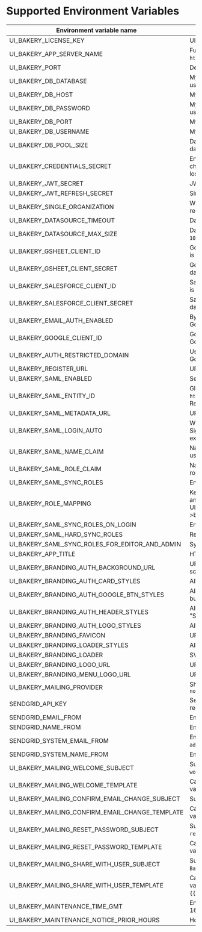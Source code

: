 # Supported Environment Variables
| Environment variable name | Description                                                                                                                                                                                    |
| ------------------------- |------------------------------------------------------------------------------------------------------------------------------------------------------------------------------------------------|
|UI_BAKERY_LICENSE_KEY| UI Bakery licence key. To get your key [contact us](https://uibakery.io/contact-us).                                                                                                           |
|UI_BAKERY_APP_SERVER_NAME| Full domain address where UI Bakery is hosted. For example `https://bakery.mycompany.com`.                                                                                                     |
|UI_BAKERY_PORT| Defines the port UI Bakery is run on.                                                                                                                                                          |
|UI_BAKERY_DB_DATABASE| MySQL database name, must be specified when external database is used.                                                                                                                         |
|UI_BAKERY_DB_HOST| MySQL host name, must be specified when external database is used.                                                                                                                             |
|UI_BAKERY_DB_PASSWORD| MySQL user password, must be specified when external database is used.                                                                                                                         |
|UI_BAKERY_DB_PORT| MySQL port, must be specified when external database is used.                                                                                                                                  |
|UI_BAKERY_DB_USERNAME| MySQL user name, must be specified when external database is used.                                                                                                                             |
|UI_BAKERY_DB_POOL_SIZE| Database connection pool size, can be specified when external database is used. Default value is `100`.                                                                                        |
|UI_BAKERY_CREDENTIALS_SECRET| Encryption key for data source credentials. Must be exactly 32 characters long. Changing this variable on existed instance may lead to losing access to already connected data source.         |
|UI_BAKERY_JWT_SECRET| JWT secret is used to sign user requests to UI Bakery API.                                                                                                                                     |
|UI_BAKERY_JWT_REFRESH_SECRET| Similar to `UI_BAKERY_JWT_SECRET` but for refresh token.                                                                                                                                       |                                                                 |
|UI_BAKERY_SINGLE_ORGANIZATION| When `true`, only one organization can exist. All other attempts to register new one will fail.                                                                                                |
|UI_BAKERY_DATASOURCE_TIMEOUT| Datasource request timeout in milliseconds. Default value is `90000`.                                                                                                                          |
|UI_BAKERY_DATASOURCE_MAX_SIZE| Datasource request maximum response size in bytes. Default value is `102400000`.                                                                                                               |
|UI_BAKERY_GSHEET_CLIENT_ID| Google Sheet API Client Id. Must be provided when GSheet datasource is required.                                                                                                               |
|UI_BAKERY_GSHEET_CLIENT_SECRET| Google Sheet API Client Secret. Must be provided when GSheet datasource is required.                                                                                                           |
|UI_BAKERY_SALESFORCE_CLIENT_ID| Salesforce API Client Id. Must be provided when Salesforce datasource is required.                                                                                                             |
|UI_BAKERY_SALESFORCE_CLIENT_SECRET| Salesforce API Client Secret. Must be provided when Salesforce datasource is required.                                                                                                         |
|UI_BAKERY_EMAIL_AUTH_ENABLED| By default is `true`. Can be set to `false` to allow authentication only with Google or SAML SSO.                                                                                              |
|UI_BAKERY_GOOGLE_CLIENT_ID| Google OAuth Client Id. Must be provided to enable authentication with Google.                                                                                                                 |
|UI_BAKERY_AUTH_RESTRICTED_DOMAIN| Used to restrict which email addresses are allowed to authenticate with Google. For example `mycompany.com`                                                                                    |
|UI_BAKERY_REGISTER_URL| URL for UI Bakery Sign Up page. Default value is `/register`.                                                                                                                                  |
|UI_BAKERY_SAML_ENABLED| Set to `true` to enable SAML authentication.                                                                                                                                                   |
|UI_BAKERY_SAML_ENTITY_ID| Global unique name (Entity ID) for SAML Entity. For example `http://adapplicationregistry.onmicrosoft.com/myorganization/myapp`. Required for SAML athentication.                              |
|UI_BAKERY_SAML_METADATA_URL| URL to SAML metadata XML. Required for SAML athentication.                                                                                                                                     |
|UI_BAKERY_SAML_LOGIN_AUTO| When `true`, SAML authentication flow starts as soon as a user opens Sign In or Sign up page. When `false`, a user must click `Login with SAML` explicitly.                                    |
|UI_BAKERY_SAML_NAME_CLAIM| Name of the custom attribute for SAML that will be used for UI Bakery user name. Default value is `name`.                                                                                      |
|UI_BAKERY_SAML_ROLE_CLAIM| Name of the custom attribute for SAML that will be used for UI Bakery role mapping. Default value is `role`.                                                                                   |
|UI_BAKERY_SAML_SYNC_ROLES| Enable roles syncronization from Identity Server to UI Bakery                                                                                                                                  |
|UI_BAKERY_ROLE_MAPPING| Key pair role mapping where a key is a SAML provider custom claim and value is UI Bakery role name, UI_BAKERY_ROLE_MAPPING=identityRoleName->bakeryRoleName,identityRoleName2->bakeryRoleName2 |
|UI_BAKERY_SAML_SYNC_ROLES_ON_LOGIN| Enable roles sync on login                                                                                                                                                                     |
|UI_BAKERY_SAML_HARD_SYNC_ROLES| Rewrite roles on sync                                                                                                                                                                          |
|UI_BAKERY_SAML_SYNC_ROLES_FOR_EDITOR_AND_ADMIN| Sync roles for admin and editor user roles as well                                                                                                                                             |
|UI_BAKERY_APP_TITLE| HTML `<title/>` tag content. Default value is `UI Bakery`.                                                                                                                                     |
|UI_BAKERY_BRANDING_AUTH_BACKGROUND_URL| URL to image. Allows you to set custom background image for auth screen.                                                                                                                       |
|UI_BAKERY_BRANDING_AUTH_CARD_STYLES| Allows you to set custom CSS styles for card on auth screen.                                                                                                                                   |
|UI_BAKERY_BRANDING_AUTH_GOOGLE_BTN_STYLES| Allows you to set custom CSS styles for "LOGIN WITH GOOGLE" button on auth screen.                                                                                                             |
|UI_BAKERY_BRANDING_AUTH_HEADER_STYLES| Allows you to set custom CSS styles for headers ("Login" and "Signup") on auth screens.                                                                                                        |
|UI_BAKERY_BRANDING_AUTH_LOGO_STYLES| Allows you to set custom CSS styles for logo on auth screens.                                                                                                                                  |
|UI_BAKERY_BRANDING_FAVICON| URL to image. Allows you to set custom favicon.                                                                                                                                                |
|UI_BAKERY_BRANDING_LOADER_STYLES| Allows you to set custom CSS styles for loader                                                                                                                                                 |
|UI_BAKERY_BRANDING_LOADER| SVG or HTML text. Allows you to set custom loader image.                                                                                                                                       |
|UI_BAKERY_BRANDING_LOGO_URL| URL to image. Allows you to replace UI Bakery logo.                                                                                                                                            |
|UI_BAKERY_BRANDING_MENU_LOGO_URL| URL to image. Allows you to replace UI Bakery logo in menu.                                                                                                                                    |
|UI_BAKERY_MAILING_PROVIDER| Should be set to `sendgrid` to enable email messages. Defaul value is `noop`                                                                                                                   |
|SENDGRID_API_KEY| SendGrid API key. Required if transactional emails to users are required.                                                                                                                      |
|SENDGRID_EMAIL_FROM| Email sender address. Default value is `admin@uibakery.io`.                                                                                                                                    |
|SENDGRID_NAME_FROM| Email sender name. Default value is `Admin`.                                                                                                                                                   |
|SENDGRID_SYSTEM_EMAIL_FROM| Email sender address for welcome email. Default value is `admin@uibakery.io`.                                                                                                                  |
|SENDGRID_SYSTEM_NAME_FROM| Email sender name for welcome email. Default value is `Admin`.                                                                                                                                 |
|UI_BAKERY_MAILING_WELCOME_SUBJECT| Subject for weclome email. Defaul value is `Welcome to UI Bakery workspace`.                                                                                                                   |
|UI_BAKERY_MAILING_WELCOME_TEMPLATE| Can be HTML string or SendGrid email template ID. Supported variables: `{{userName}}` and `{{userEmail}}`.                                                                                     |
|UI_BAKERY_MAILING_CONFIRM_EMAIL_CHANGE_SUBJECT| Subject for email change email. Defaul value is `Change email request`.                                                                                                                        |
|UI_BAKERY_MAILING_CONFIRM_EMAIL_CHANGE_TEMPLATE| Can be HTML string or SendGrid email template ID. Supported variables: `{{userName}}`, `{{userEmail}}` and `{{changeEmailUrl}}`.                                                               |
|UI_BAKERY_MAILING_RESET_PASSWORD_SUBJECT| Subject for password reset email. Defaul value is `Reset password request`.                                                                                                                    |
|UI_BAKERY_MAILING_RESET_PASSWORD_TEMPLATE| Can be HTML string or SendGrid email template ID. Supported variables: `{{userName}}`, `{{userEmail}}` and `{{resetPasswordUrl}}`.                                                             |
|UI_BAKERY_MAILING_SHARE_WITH_USER_SUBJECT| Subject for inviting user email. Defaul value is `You are invited to UI Bakery workspace`.                                                                                                     |
|UI_BAKERY_MAILING_SHARE_WITH_USER_TEMPLATE| Can be HTML string or SendGrid email template ID. Supported variables: `{{userName}}`, `{{userEmail}}`, `{{organizationUrl}}` and `{{organizationName}}`.                                      |
|UI_BAKERY_MAINTENANCE_TIME_GMT| Enables maintenance mode notice, format - Wed Sep 28 2022 16:08:13 GMT+0100                                      |
|UI_BAKERY_MAINTENANCE_NOTICE_PRIOR_HOURS| How many hours prior to maintenance the notice must be shown                                   |

